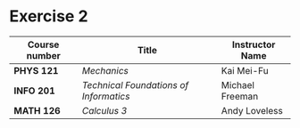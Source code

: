 # Exercise 2
| Course number | Title | Instructor Name |
|--- | --- | --- |
| **PHYS 121**| _Mechanics_ | Kai Mei-Fu|
| **INFO 201**| _Technical Foundations of Informatics_ | Michael Freeman |
| **MATH 126** | _Calculus 3_ | Andy Loveless |
